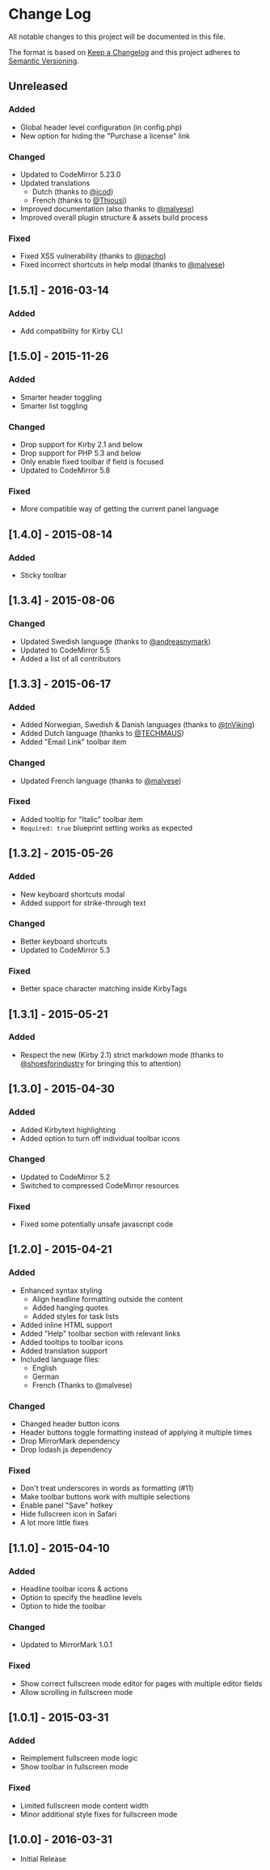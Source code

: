 # Change Log

All notable changes to this project will be documented in this file.

The format is based on [Keep a Changelog](http://keepachangelog.com/) and this project adheres to [Semantic Versioning](http://semver.org/).

## Unreleased

### Added

* Global header level configuration (in config.php)
* New option for hiding the "Purchase a license" link

### Changed

* Updated to CodeMirror 5.23.0
* Updated translations
  * Dutch (thanks to [@icod](https://github.com/icod))
  * French (thanks to [@Thiousi](https://github.com/Thiousi))
* Improved documentation (also thanks to [@malvese](https://github.com/malvese))
* Improved overall plugin structure & assets build process

### Fixed

* Fixed XSS vulnerability (thanks to [@inacho](https://github.com/inacho))
* Fixed incorrect shortcuts in help modal (thanks to [@malvese](https://github.com/malvese))

## [1.5.1] - 2016-03-14

### Added

* Add compatibility for Kirby CLI

## [1.5.0] - 2015-11-26

### Added

* Smarter header toggling
* Smarter list toggling

### Changed

* Drop support for Kirby 2.1 and below
* Drop support for PHP 5.3 and below
* Only enable fixed toolbar if field is focused
* Updated to CodeMirror 5.8

### Fixed

* More compatible way of getting the current panel language

## [1.4.0] - 2015-08-14

### Added

* Sticky toolbar

## [1.3.4] - 2015-08-06

### Changed

* Updated Swedish language (thanks to [@andreasnymark](https://github.com/andreasnymark))
* Updated to CodeMirror 5.5
* Added a list of all contributors

## [1.3.3] - 2015-06-17

### Added

* Added Norwegian, Swedish & Danish languages (thanks to [@tnViking](https://github.com/tnViking))
* Added Dutch language (thanks to [@TECHMAUS](https://github.com/TECHMAUS))
* Added "Email Link" toolbar item

### Changed

- Updated French language (thanks to [@malvese](https://github.com/malvese))

### Fixed

- Added tooltip for "Italic" toolbar item
- `Required: true` blueprint setting works as expected

## [1.3.2] - 2015-05-26

### Added

* New keyboard shortcuts modal
* Added support for strike-through text

### Changed

* Better keyboard shortcuts
* Updated to CodeMirror 5.3

### Fixed

* Better space character matching inside KirbyTags


## [1.3.1] - 2015-05-21

### Added

* Respect the new (Kirby 2.1) strict markdown mode (thanks to [@shoesforindustry](https://github.com/shoesforindustry) for bringing this to attention)

## [1.3.0] - 2015-04-30

### Added

* Added Kirbytext highlighting
* Added option to turn off individual toolbar icons

### Changed

* Updated to CodeMirror 5.2
* Switched to compressed CodeMirror resources

### Fixed

* Fixed some potentially unsafe javascript code

## [1.2.0] - 2015-04-21

### Added

* Enhanced syntax styling
  * Align headline formatting outside the content
  * Added hanging quotes
  * Added styles for task lists
* Added inline HTML support
* Added "Help" toolbar section with relevant links
* Added tooltips to toolbar icons
* Added translation support
* Included language files:
  * English
  * German
  * French (Thanks to @malvese)

### Changed

* Changed header button icons
* Header buttons toggle formatting instead of applying it multiple times
* Drop MirrorMark dependency
* Drop lodash.js dependency

### Fixed

* Don't treat underscores in words as formatting (#11)
* Make toolbar buttons work with multiple selections
* Enable panel "Save" hotkey
* Hide fullscreen icon in Safari
* A lot more little fixes

## [1.1.0] - 2015-04-10

### Added

* Headline toolbar icons & actions
* Option to specify the headline levels
* Option to hide the toolbar

### Changed

* Updated to MirrorMark 1.0.1

### Fixed

* Show correct fullscreen mode editor for pages with multiple editor fields
* Allow scrolling in fullscreen mode

## [1.0.1] - 2015-03-31

### Added

* Reimplement fullscreen mode logic
* Show toolbar in fullscreen mode

### Fixed

* Limited fullscreen mode content width
* Minor additional style fixes for fullscreen mode

## [1.0.0] - 2016-03-31

* Initial Release
